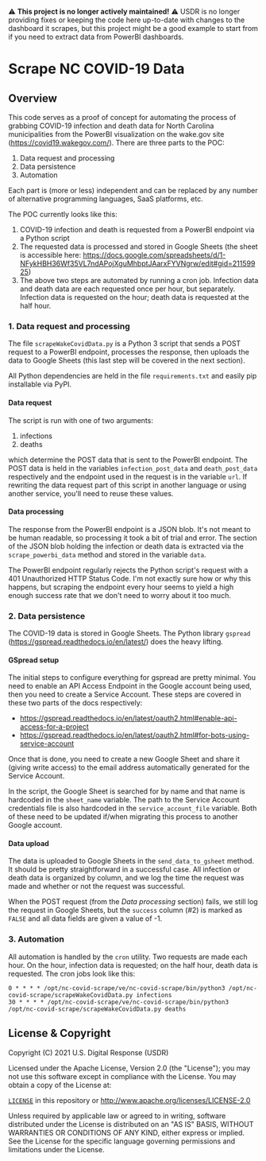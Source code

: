 ⚠️ **This project is no longer actively maintained!** ⚠️ USDR is no longer providing fixes or keeping the code here up-to-date with changes to the dashboard it scrapes, but this project might be a good example to start from if you need to extract data from PowerBI dashboards.


# Scrape NC COVID-19 Data

## Overview

This code serves as a proof of concept for automating the process of grabbing COVID-19 infection and death data for North Carolina municipalities from the PowerBI visualization on the wake.gov site (https://covid19.wakegov.com/). There are three parts to the POC:

1. Data request and processing
2. Data persistence 
3. Automation 

Each part is (more or less) independent and can be replaced by any number of alternative programming languages, SaaS platforms, etc.

The POC currently looks like this:

1. COVID-19 infection and death is requested from a PowerBI endpoint via a Python script
2. The requested data is processed and stored in Google Sheets (the sheet is accessible here: https://docs.google.com/spreadsheets/d/1-NFykHBH36Wf35VL7ndAPojXguMhbptJAarxFYVNgrw/edit#gid=21159925)
3. The above two steps are automated by running a cron job. Infection data and death data are each requested once per hour, but separately. Infection data is requested on the hour; death data is requested at the half hour.

### 1. Data request and processing

The file `scrapeWakeCovidData.py` is a Python 3 script that sends a POST request to a PowerBI endpoint, processes the response, then uploads the data to Google Sheets (this last step will be covered in the next section). 

All Python dependencies are held in the file `requirements.txt` and easily pip installable via PyPI.

#### Data request

The script is run with one of two arguments: 

1. infections
2. deaths

which determine the POST data that is sent to the PowerBI endpoint. The POST data is held in the variables `infection_post_data` and `death_post_data` respectively and the endpoint used in the request is in the variable `url`. If rewriting the data request part of this script in another language or using another service, you'll need to reuse these values. 

#### Data processing

The response from the PowerBI endpoint is a JSON blob. It's not meant to be human readable, so processing it took a bit of trial and error. The section of the JSON blob holding the infection or death data is extracted via the `scrape_powerbi_data` method and stored in the variable `data`.

The PowerBI endpoint regularly rejects the Python script's request with a 401 Unauthorized HTTP Status Code. I'm not exactly sure how or why this happens, but scraping the endpoint every hour seems to yield a high enough success rate that we don't need to worry about it too much.

### 2. Data persistence  

The COVID-19 data is stored in Google Sheets. The Python library `gspread` (https://gspread.readthedocs.io/en/latest/) does the heavy lifting. 

#### GSpread setup

The initial steps to configure everything for gspread are pretty minimal. You need to enable an API Access Endpoint in the Google account being used, then you need to create a Service Account. These steps are covered in these two parts of the docs respectively: 

- https://gspread.readthedocs.io/en/latest/oauth2.html#enable-api-access-for-a-project
- https://gspread.readthedocs.io/en/latest/oauth2.html#for-bots-using-service-account

Once that is done, you need to create a new Google Sheet and share it (giving write access) to the email address automatically generated for the Service Account. 

In the script, the Google Sheet is searched for by name and that name is hardcoded in the `sheet_name` variable. The path to the Service Account credentials file is also hardcoded in the `service_account_file` variable. Both of these need to be updated if/when migrating this process to another Google account.

#### Data upload

The data is uploaded to Google Sheets in the `send_data_to_gsheet` method. It should be pretty straightforward in a successful case. All infection or death data is organized by column, and we log the time the request was made and whether or not the request was successful.

When the POST request (from the *Data processing* section) fails, we still log the request in Google Sheets, but the `success` column (#2) is marked as `FALSE` and all data fields are given a value of -1.

### 3. Automation

All automation is handled by the `cron` utility. Two requests are made each hour. On the hour, infection data is requested; on the half hour, death data is requested. The cron jobs look like this:

```
0 * * * * /opt/nc-covid-scrape/ve/nc-covid-scrape/bin/python3 /opt/nc-covid-scrape/scrapeWakeCovidData.py infections
30 * * * * /opt/nc-covid-scrape/ve/nc-covid-scrape/bin/python3 /opt/nc-covid-scrape/scrapeWakeCovidData.py deaths
```

## License & Copyright

Copyright (C) 2021 U.S. Digital Response (USDR)

Licensed under the Apache License, Version 2.0 (the "License"); you may not use this software except in compliance with the License. You may obtain a copy of the License at:

[`LICENSE`](./LICENSE) in this repository or http://www.apache.org/licenses/LICENSE-2.0

Unless required by applicable law or agreed to in writing, software distributed under the License is distributed on an "AS IS" BASIS, WITHOUT WARRANTIES OR CONDITIONS OF ANY KIND, either express or implied. See the License for the specific language governing permissions and limitations under the License.
